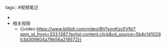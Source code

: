 tags:: #视频笔记

-
- 相关视频
	- {{video https://www.bilibili.com/video/BV1yonKzcEVN/?spm_id_from=333.1387.favlist.content.click&vd_source=5b4c141029b3d309804a79b56a218572}}